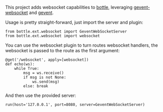 This project adds websocket capabilities to [bottle](http://bottlepy.org), leveraging [gevent-websocket](http://www.gelens.org/code/gevent-websocket/) and [gevent](http://www.gevent.org/).

Usage is pretty straight-forward, just import the server and plugin:

    from bottle.ext.websocket import GeventWebSocketServer
    from bottle.ext.websocket import websocket

You can use the websocket plugin to turn routes websocket handlers, the websocket is passed to the route as the first argument:

    @get('/websocket', apply=[websocket])
    def echo(ws):
        while True:
            msg = ws.receive()
            if msg is not None:
                ws.send(msg)
            else: break

And then use the provided server:

    run(host='127.0.0.1', port=8080, server=GeventWebSocketServer)
